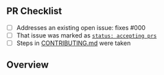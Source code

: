 <!-- 👋 Hi, thanks for sending a PR to my-typescript-app! 💖
Please fill out all fields below and make sure each item is true and [x] checked.
Otherwise we may not be able to review your PR. -->

## PR Checklist

- [ ] Addresses an existing open issue: fixes #000
- [ ] That issue was marked as [`status: accepting prs`](https://github.com/fcano-ut/my-typescript-app/issues?q=is%3Aopen+is%3Aissue+label%3A%22status%3A+accepting+prs%22)
- [ ] Steps in [CONTRIBUTING.md](https://github.com/fcano-ut/my-typescript-app/blob/main/.github/CONTRIBUTING.md) were taken

## Overview

<!-- Description of what is changed and how the code change does that. -->
